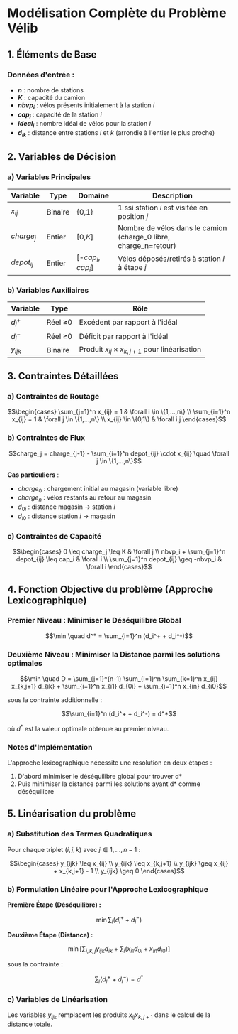 # Modélisation Complète du Problème Vélib

## 1. Éléments de Base

### Données d'entrée :
- **$n$** : nombre de stations
- **$K$** : capacité du camion
- **$nbvp_i$** : vélos présents initialement à la station $i$
- **$cap_i$** : capacité de la station $i$
- **$ideal_i$** : nombre idéal de vélos pour la station $i$
- **$d_{ik}$** : distance entre stations $i$ et $k$ (arrondie à l'entier le plus proche)

## 2. Variables de Décision

### a) Variables Principales

| Variable | Type | Domaine | Description |
|----------|------|---------|-------------|
| $x_{ij}$ | Binaire | {0,1} | 1 ssi station $i$ est visitée en position $j$ |
| $charge_j$ | Entier | [0,$K$] | Nombre de vélos dans le camion (charge_0 libre, charge_n=retour) |
| $depot_{ij}$ | Entier | [-$cap_i$, $cap_i$] | Vélos déposés/retirés à station $i$ à étape $j$ |

### b) Variables Auxiliaires

| Variable | Type | Rôle |
|----------|------|------|
| $d_i^+$ | Réel ≥0 | Excédent par rapport à l'idéal |
| $d_i^-$ | Réel ≥0 | Déficit par rapport à l'idéal |
| $y_{ijk}$ | Binaire | Produit $x_{ij} \times x_{k,j+1}$ pour linéarisation |

## 3. Contraintes Détaillées

### a) Contraintes de Routage

```math
\begin{cases}
\sum_{j=1}^n x_{ij} = 1 & \forall i \in \{1,...,n\} \\
\sum_{i=1}^n x_{ij} = 1 & \forall j \in \{1,...,n\} \\
x_{ij} \in \{0,1\} & \forall i,j
\end{cases}
```

### b) Contraintes de Flux

```math
charge_j = charge_{j-1} - \sum_{i=1}^n depot_{ij} \cdot x_{ij} \quad \forall j \in \{1,...,n\}
```

**Cas particuliers** :
- $charge_0$ : chargement initial au magasin (variable libre)
- $charge_n$ : vélos restants au retour au magasin
- $d_{0i}$ : distance magasin → station $i$
- $d_{i0}$ : distance station $i$ → magasin

### c) Contraintes de Capacité

```math
\begin{cases}
0 \leq charge_j \leq K & \forall j \\
nbvp_i + \sum_{j=1}^n depot_{ij} \leq cap_i & \forall i \\
\sum_{j=1}^n depot_{ij} \geq -nbvp_i & \forall i
\end{cases}
```

## 4. Fonction Objective du problème (Approche Lexicographique)

### Premier Niveau : Minimiser le Déséquilibre Global
```math
\min \quad d^* = \sum_{i=1}^n (d_i^+ + d_i^-)
```

### Deuxième Niveau : Minimiser la Distance parmi les solutions optimales
```math
\min \quad D = \sum_{j=1}^{n-1} \sum_{i=1}^n \sum_{k=1}^n x_{ij} x_{k,j+1} d_{ik} + \sum_{i=1}^n x_{i1} d_{0i} + \sum_{i=1}^n x_{in} d_{i0}
```

sous la contrainte additionnelle :
```math
\sum_{i=1}^n (d_i^+ + d_i^-) = d^*
```

où $d^*$ est la valeur optimale obtenue au premier niveau.

### Notes d'Implémentation
L'approche lexicographique nécessite une résolution en deux étapes :
1. D'abord minimiser le déséquilibre global pour trouver d*
2. Puis minimiser la distance parmi les solutions ayant d* comme déséquilibre



## 5. Linéarisation du problème

### a) Substitution des Termes Quadratiques

Pour chaque triplet $(i,j,k)$ avec $j ∈ {1,...,n-1}$ :

```math
\begin{cases}
y_{ijk} \leq x_{ij} \\
y_{ijk} \leq x_{k,j+1} \\
y_{ijk} \geq x_{ij} + x_{k,j+1} - 1 \\
y_{ijk} \geq 0
\end{cases}
```

### b) Formulation Linéaire pour l'Approche Lexicographique

**Première Étape (Déséquilibre) :**
```math
\min \sum_i (d_i^+ + d_i^-)
```

**Deuxième Étape (Distance) :**
```math
\min \left[\sum_{i,k,j} y_{ijk} d_{ik} + \sum_i (x_{i1} d_{0i} + x_{in} d_{i0})\right]
```
sous la contrainte :
```math
\sum_i (d_i^+ + d_i^-) = d^*
```

### c) Variables de Linéarisation
Les variables $y_{ijk}$ remplacent les produits $x_{ij}x_{k,j+1}$ dans le calcul de la distance totale.
